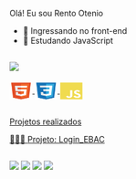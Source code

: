 

Olá! Eu sou  Rento Otenio

- 🔭 Ingressando no front-end
- 🌱 Estudando JavaScript

##

<div>
  <a href="[https://github.com/RenatOtenio](https://github.com/RenatOtenio)"> 
  <img height="170em" src="https://github-readme-stats.vercel.app/api?username=RenatOtenio&show_icons=true&theme=tokyonight&include_all_commits=true&count_private=true"/>


<div style="display: inline_block"><br>
  <img align="center" alt="Rafa-HTML" height="30" width="40" src="https://raw.githubusercontent.com/devicons/devicon/master/icons/html5/html5-original.svg">
  <img align="center" alt="Rafa-CSS" height="30" width="40" src="https://raw.githubusercontent.com/devicons/devicon/master/icons/css3/css3-original.svg">
  <img align="center" alt="Rafa-Js" height="30" width="40" src="https://raw.githubusercontent.com/devicons/devicon/master/icons/javascript/javascript-plain.svg">
</div>

##
    
Projetos realizados
    

👩🏻‍💻 <a href="emailchallengelogin-73a0f.web.app" target="_blank">Projeto: Login_EBAC</a>  

    
##
      
<div> 
  <a href="https://instagram.com/r.otenio" target="_blank"><img src="https://img.shields.io/badge/-Instagram-%23E4405F?style=for-the-badge&logo=instagram&logoColor=white" target="_blank"></a>
 	<a href="https://www.twitch.tv/renatoclutch" target="_blank"><img src="https://img.shields.io/badge/Twitch-9146FF?style=for-the-badge&logo=twitch&logoColor=white" target="_blank"></a>
  <a href = "mailto:contatorafaballerini@gmail.com"><img src="https://img.shields.io/badge/Microsoft_Outlook-0078D4?style=for-the-badge&logo=microsoft-outlook&logoColor=white" target="_blank"></a>
  <a href="https://www.linkedin.com/in/renatOtenio/" target="_blank"><img src="https://img.shields.io/badge/-LinkedIn-%230077B5?style=for-the-badge&logo=linkedin&logoColor=white" target="_blank"></a> 
